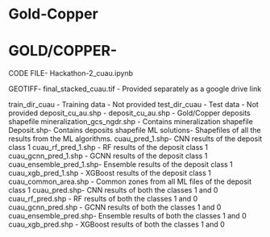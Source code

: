 # Gold-Copper
# GOLD/COPPER-
   
   CODE FILE- Hackathon-2_cuau.ipynb

   GEOTIFF- final_stacked_cuau.tif - Provided separately as a google drive link
   
   train_dir_cuau - Training data - Not provided
   test_dir_cuau - Test data - Not provided
   deposit_cu_au.shp - deposit_cu_au.shp - Gold/Copper deposits shapefile
   mineralization_gcs_ngdr.shp - Contains mineralization shapefile
   Deposit.shp- Contains deposits shapefile
   ML solutions- Shapefiles of all the results from the ML algorithms.
                 cuau_pred_1.shp- CNN results of the deposit class 1
                 cuau_rf_pred_1.shp - RF results of the deposit class 1
                 cuau_gcnn_pred_1.shp - GCNN results of the deposit class 1
                 cuau_ensemble_pred_1.shp- Ensemble results of the deposit class 1
                 cuau_xgb_pred_1.shp -  XGBoost results of the deposit class 1
                 cuau_common_area.shp - Common zones from all ML files of the deposit class 1
                 cuau_pred.shp- CNN results of both the classes 1 and 0
                 cuau_rf_pred.shp - RF results of both the classes 1 and 0
                 cuau_gcnn_pred.shp - GCNN results of both the classes 1 and 0
                 cuau_ensemble_pred.shp- Ensemble results of both the classes 1 and 0
                 cuau_xgb_pred.shp -  XGBoost results of both the classes 1 and 0

